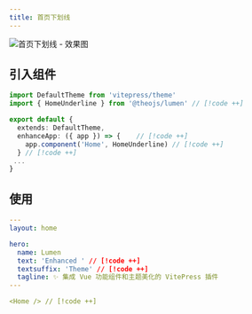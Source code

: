 ```yaml
---
title: 首页下划线
---
```


![首页下划线 - 效果图](https://i.theojs.cn/docs/202411071153583.png)

## 引入组件

```ts [.vitepress/theme/index.ts]
import DefaultTheme from 'vitepress/theme'
import { HomeUnderline } from '@theojs/lumen' // [!code ++]

export default {
  extends: DefaultTheme,
  enhanceApp: ({ app }) => {    // [!code ++]
    app.component('Home', HomeUnderline) // [!code ++]
  } // [!code ++]
 ...
}
```

## 使用

```yaml [.vitepress/index.md]
---
layout: home

hero:
  name: Lumen
  text: 'Enhanced ' // [!code ++]
  textsuffix: 'Theme' // [!code ++]
  tagline: ✨ 集成 Vue 功能组件和主题美化的 VitePress 插件
---

<Home /> // [!code ++]
```
